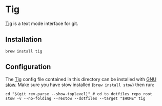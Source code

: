 # Tig

[Tig] is a text mode interface for git.

## Installation

`brew install tig`

## Configuration

The [Tig] config file contained in this directory can be installed with [GNU stow].
Make sure you have stow installed (`brew install stow`) then run:

```
cd "$(git rev-parse --show-toplevel)" # cd to dotfiles repo root
stow -v --no-folding --restow --dotfiles --target "$HOME" tig
```

[Tig]: https://jonas.github.io/tig/
[GNU stow]: https://www.gnu.org/software/stow/
